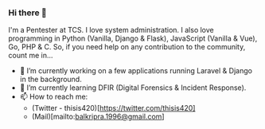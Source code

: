 ### Hi there 👋
I'm a Pentester at TCS. I love system administration. I also love programming in Python (Vanilla, Django & Flask), JavaScript (Vanilla & Vue), Go, PHP & C. So, if you need help on any contribution to the community, count me in...

- 🔭 I’m currently working on a few applications running Laravel & Django in the background.
- 🌱 I’m currently learning DFIR (Digital Forensics & Incident Response).
- 📫 How to reach me: 
  - (Twitter - thisis420)[https://twitter.com/thisis420]
  - (Mail)[mailto:balkripra.1996@gmail.com]
<!--
**aayush420/aayush420** is a ✨ _special_ ✨ repository because its `README.md` (this file) appears on your GitHub profile.

Here are some ideas to get you started:



- 👯 I’m looking to collaborate on ...
- 🤔 I’m looking for help with ...
- 💬 Ask me about ...
- 😄 Pronouns: ...
- ⚡ Fun fact: ...
-->
